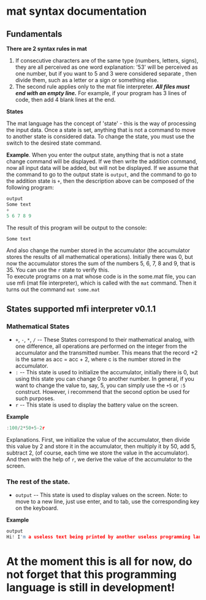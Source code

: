 # mat syntax documentation
## Fundamentals
**There are 2 syntax rules in mat**
  1. If consecutive characters are of the same type (numbers, letters, signs), they are all perceived as one word explanation: '53' will be perceived as one number, but if you want to 5 and 3 were considered separate , then divide them, such as a letter or a sign or something else.
  2. The second rule applies only to the mat file interpreter. ***All files must end with an empty line.*** For example, if your program has 3 lines of code, then add 4 blank lines at the end.
  
**States**  

The mat language has the concept of 'state' - this is the way of processing the input data. Once a state is set, anything that is not a command to move to another state is considered data. To change the state, you must use the switch to the desired state command.    

**Example**. When you enter the output state, anything that is not a state change command will be displayed. If we then write the addition command, now all input data will be added, but will not be displayed. If we assume that the command to go to the output state is `output`, and the command to go to the addition state is `+`, then the description above can be composed of the following program:
```c
output
Some text
+
5 6 7 8 9

```
The result of this program will be output to the console:
```sh
Some text

```

And also change the number stored in the accumulator (the accumulator stores the results of all mathematical operations). Initially there was 0, but now the accumulator stores the sum of the numbers 5, 6, 7, 8 and 9, that is 35. You can use the `r` state to verify this.   
To execute programs on a mat whose code is in the some.mat file, you can use mfi (mat file interpreter), which is called with the `mat` command. Then it turns out the command `mat some.mat`

## States supported mfi interpreter v0.1.1 
### Mathematical States
  + `+`, `-`, `*`, `/` -- These States correspond to their mathematical analog, with one difference, all operations are performed on the integer from the accumulator and the transmitted number. This means that the record +2 is the same as acc = acc + 2, where c is the number stored in the accumulator.
  + `:` -- This state is used to initialize the accumulator, initially there is 0, but using this state you can change 0 to another number. In general, if you want to change the value to, say, 5, you can simply use the `+5` or `:5` construct. However, i recommend that the second option be used for such purposes.
  + `r` -- This state is used to display the battery value on the screen.

**Example** 
```c
:100/2*50+5-2r

```
Explanations. First, we initialize the value of the accumulator, then divide this value by 2 and store it in the accumulator, then multiply it by 50, add 5, subtract 2, (of course, each time we store the value in the accumulator). And then with the help of `r`, we derive the value of the accumulator to the screen.
### The rest of the state.
  + `output` -- This state is used to display values on the screen. Note: to move to a new line, just use enter, and to tab, use the corresponding key on the keyboard.

**Example**
```c
output
Hi! I'm a useless text being printed by another useless programming language!

```
# At the moment this is all for now, do not forget that this programming language is still in development!

